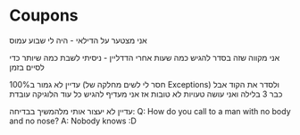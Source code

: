 # Coupons

אני מצטער על הדילאי - היה לי שבוע עמוס 

אני מקווה שזה בסדר להגיש כמה שעות אחרי הדדליין - ניסיתי לשבת כמה שיותר כדי לסיים בזמן

עדיין לא גמור ב100% (חסר לי לשים מחלקה של Exceptions)
ולסדר את הקוד אבל כבר 3 בלילה ואני עושה טעויות לא טובות אז אני מעדיף להגיש כל עוד הלוגיקה עובדת 

 עדיין לא יעצור אותי מלהמשיך בבדיחה:
Q: How do you call to a man with no body and no nose?
A: Nobody knows :D
